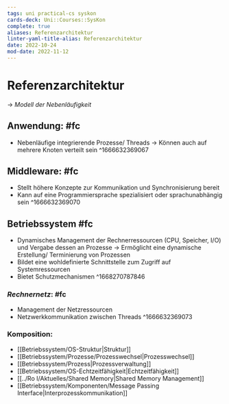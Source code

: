 ```yaml
---
tags: uni practical-cs syskon
cards-deck: Uni::Courses::SysKon
complete: true
aliases: Referenzarchitektur
linter-yaml-title-alias: Referenzarchitektur
date: 2022-10-24
mod-date: 2022-11-12
---
```


# Referenzarchitektur
-> *Modell der Nebenläufigkeit*

## Anwendung: #fc
- Nebenläufige integrierende Prozesse/ Threads
	-> Können auch auf mehrere Knoten verteilt sein
^1666632369067

## Middleware: #fc
- Stellt höhere Konzepte zur Kommunikation und Synchronisierung bereit
- Kann auf eine Programmiersprache spezialisiert oder sprachunabhängig sein
^1666632369070

## Betriebssystem #fc
- Dynamisches Management der Rechnerressourcen (CPU, Speicher, I/O) und Vergabe dessen an Prozesse
	-> Ermöglicht eine dynamische Erstellung/ Terminierung von Prozessen
- Bildet eine wohldefinierte Schnittstelle zum Zugriff auf Systemressourcen
- Bietet Schutzmechanismen
^1668270787846

### *Rechnernetz*: #fc
- Management der Netzressourcen
- Netzwerkkommunikation zwischen Threads
^1666632369073

### Komposition:
- [[Betriebssystem/OS-Struktur|Struktur]]
- [[Betriebssystem/Prozesse/Prozesswechsel|Prozesswechsel]]
- [[Betriebssystem/Prozess|Prozessverwaltung]]
- [[Betriebssystem/OS-Echtzeitfähigkeit|Echtzeitfähigkeit]]
- [[../Ro I/Aktuelles/Shared Memory|Shared Memory Management]]
- [[Betriebssystem/Komponenten/Message Passing Interface|Interprozesskommunikation]]
